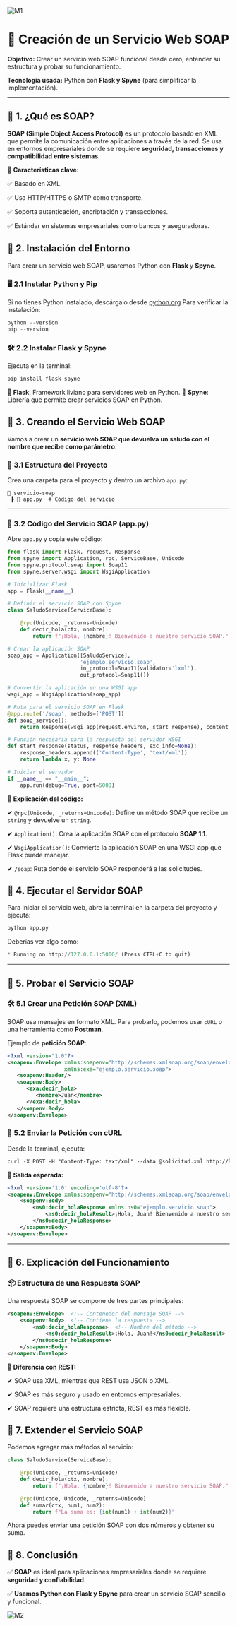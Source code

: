 ![M1](https://github.com/Grandote58/CloudSafeGuard/blob/main/Recursos/Recurso%201%402Menbrete1.png)

# 📘 **Creación de un Servicio Web SOAP**

**Objetivo:** Crear un servicio web SOAP funcional desde cero, entender su estructura y probar su funcionamiento.

**Tecnología usada:** Python con **Flask y Spyne** (para simplificar la implementación).

------

## 🔹 **1. ¿Qué es SOAP?**

**SOAP (Simple Object Access Protocol)** es un protocolo basado en XML que permite la comunicación entre aplicaciones a través de la red. Se usa en entornos empresariales donde se requiere **seguridad, transacciones y compatibilidad entre sistemas**.

📌 **Características clave:** 

✅ Basado en XML.

✅ Usa HTTP/HTTPS o SMTP como transporte.

✅ Soporta autenticación, encriptación y transacciones.

✅ Estándar en sistemas empresariales como bancos y aseguradoras.



## 🔹 **2. Instalación del Entorno**

Para crear un servicio web SOAP, usaremos Python con **Flask** y **Spyne**.

### **🖥️ 2.1 Instalar Python y Pip**

Si no tienes Python instalado, descárgalo desde [python.org](https://www.python.org/downloads/)
Para verificar la instalación:

```python
python --version
pip --version
```

### **🛠 2.2 Instalar Flask y Spyne**

Ejecuta en la terminal:

```python
pip install flask spyne
```

📌 **Flask**: Framework liviano para servidores web en Python.
📌 **Spyne**: Librería que permite crear servicios SOAP en Python.

## 🔹 **3. Creando el Servicio Web SOAP**

Vamos a crear un **servicio web SOAP que devuelva un saludo con el nombre que recibe como parámetro**.

### **📂 3.1 Estructura del Proyecto**

Crea una carpeta para el proyecto y dentro un archivo `app.py`:

```
📂 servicio-soap
 ┣ 📜 app.py  # Código del servicio
```

------

### **📌 3.2 Código del Servicio SOAP (app.py)**

Abre `app.py` y copia este código:

```python
from flask import Flask, request, Response
from spyne import Application, rpc, ServiceBase, Unicode
from spyne.protocol.soap import Soap11
from spyne.server.wsgi import WsgiApplication

# Inicializar Flask
app = Flask(__name__)

# Definir el servicio SOAP con Spyne
class SaludoService(ServiceBase):

    @rpc(Unicode, _returns=Unicode)
    def decir_hola(ctx, nombre):
        return f"¡Hola, {nombre}! Bienvenido a nuestro servicio SOAP."

# Crear la aplicación SOAP
soap_app = Application([SaludoService], 
                       'ejemplo.servicio.soap',
                       in_protocol=Soap11(validator='lxml'),
                       out_protocol=Soap11())

# Convertir la aplicación en una WSGI app
wsgi_app = WsgiApplication(soap_app)

# Ruta para el servicio SOAP en Flask
@app.route('/soap', methods=['POST'])
def soap_service():
    return Response(wsgi_app(request.environ, start_response), content_type='text/xml')

# Función necesaria para la respuesta del servidor WSGI
def start_response(status, response_headers, exc_info=None):
    response_headers.append(('Content-Type', 'text/xml'))
    return lambda x, y: None

# Iniciar el servidor
if __name__ == "__main__":
    app.run(debug=True, port=5000)
```

📌 **Explicación del código:**

✔ `@rpc(Unicode, _returns=Unicode)`: Define un método SOAP que recibe un `string` y devuelve un `string`.

✔ `Application()`: Crea la aplicación SOAP con el protocolo **SOAP 1.1**.

✔ `WsgiApplication()`: Convierte la aplicación SOAP en una WSGI app que Flask puede manejar.

✔ `/soap`: Ruta donde el servicio SOAP responderá a las solicitudes.

## 🔹 **4. Ejecutar el Servidor SOAP**

Para iniciar el servicio web, abre la terminal en la carpeta del proyecto y ejecuta:

```python
python app.py
```

Deberías ver algo como:

```python
* Running on http://127.0.0.1:5000/ (Press CTRL+C to quit)
```

------

## 🔹 **5. Probar el Servicio SOAP**

### **🛠 5.1 Crear una Petición SOAP (XML)**

SOAP usa mensajes en formato XML. Para probarlo, podemos usar `cURL` o una herramienta como **Postman**.

Ejemplo de **petición SOAP**:

```xml
<?xml version="1.0"?>
<soapenv:Envelope xmlns:soapenv="http://schemas.xmlsoap.org/soap/envelope/"
                  xmlns:exa="ejemplo.servicio.soap">
   <soapenv:Header/>
   <soapenv:Body>
      <exa:decir_hola>
         <nombre>Juan</nombre>
      </exa:decir_hola>
   </soapenv:Body>
</soapenv:Envelope>
```

### **📌 5.2 Enviar la Petición con cURL**

Desde la terminal, ejecuta:

```xml
curl -X POST -H "Content-Type: text/xml" --data @solicitud.xml http://localhost:5000/soap
```

📌 **Salida esperada:**

```xml
<?xml version='1.0' encoding='utf-8'?>
<soapenv:Envelope xmlns:soapenv="http://schemas.xmlsoap.org/soap/envelope/">
    <soapenv:Body>
        <ns0:decir_holaResponse xmlns:ns0="ejemplo.servicio.soap">
            <ns0:decir_holaResult>¡Hola, Juan! Bienvenido a nuestro servicio SOAP.</ns0:decir_holaResult>
        </ns0:decir_holaResponse>
    </soapenv:Body>
</soapenv:Envelope>
```

------

## 🔹 **6. Explicación del Funcionamiento**

### **📦 Estructura de una Respuesta SOAP**

Una respuesta SOAP se compone de tres partes principales:

```xml
<soapenv:Envelope>  <!-- Contenedor del mensaje SOAP -->
    <soapenv:Body>  <!-- Contiene la respuesta -->
        <ns0:decir_holaResponse>  <!-- Nombre del método -->
            <ns0:decir_holaResult>¡Hola, Juan!</ns0:decir_holaResult>  <!-- Respuesta del servicio -->
        </ns0:decir_holaResponse>
    </soapenv:Body>
</soapenv:Envelope>
```

📌 **Diferencia con REST:**

✔ SOAP usa XML, mientras que REST usa JSON o XML.

✔ SOAP es más seguro y usado en entornos empresariales.

✔ SOAP requiere una estructura estricta, REST es más flexible.



## 🔹 **7. Extender el Servicio SOAP**

Podemos agregar más métodos al servicio:

```python
class SaludoService(ServiceBase):

    @rpc(Unicode, _returns=Unicode)
    def decir_hola(ctx, nombre):
        return f"¡Hola, {nombre}! Bienvenido a nuestro servicio SOAP."

    @rpc(Unicode, Unicode, _returns=Unicode)
    def sumar(ctx, num1, num2):
        return f"La suma es: {int(num1) + int(num2)}"
```

Ahora puedes enviar una petición SOAP con dos números y obtener su suma.

## **📌 8. Conclusión**

✅ **SOAP** es ideal para aplicaciones empresariales donde se requiere **seguridad y confiabilidad**.

✅ **Usamos Python con Flask y Spyne** para crear un servicio SOAP sencillo y funcional.



![M2](https://github.com/Grandote58/CloudSafeGuard/blob/main/Recursos/Recurso%203%402Menbrete2.png)